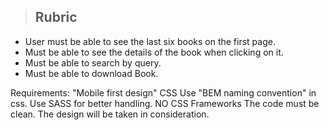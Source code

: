 > ## Rubric

- User must be able to see the last six books on the first page.
- Must be able to see the details of the book when clicking on it.
- Must be able to search by query.
- Must be able to download Book.

Requirements:
"Mobile first design" CSS
Use "BEM naming convention" in css.
Use SASS for better handling.
NO CSS Frameworks
The code must be clean.
The design will be taken in consideration.
